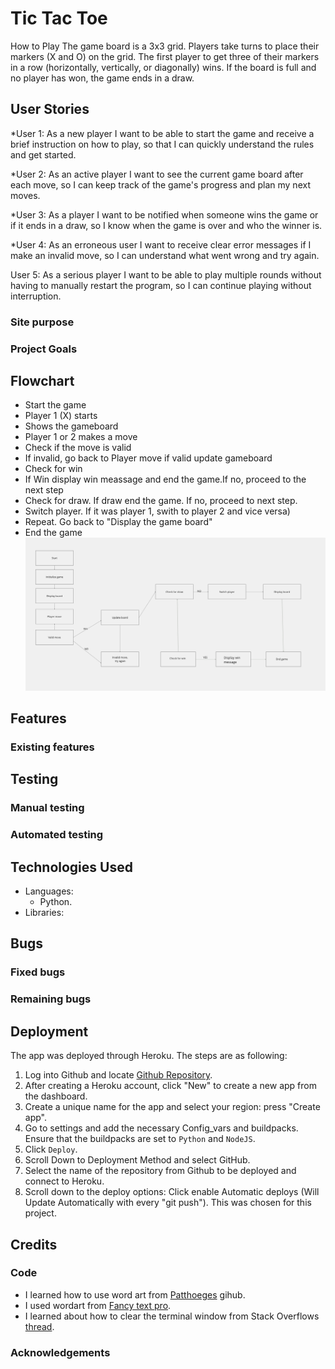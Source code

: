 # Tic Tac Toe

How to Play
The game board is a 3x3 grid.
Players take turns to place their markers (X and O) on the grid.
The first player to get three of their markers in a row (horizontally, vertically, or diagonally) wins.
If the board is full and no player has won, the game ends in a draw.


## User Stories 
*User 1: As a new player I want to be able to start the game and receive a brief instruction on how to play, so that I can quickly understand the rules and get started.

*User 2: As an active player I want to see the current game board after each move, so I can keep track of the game's progress and plan my next moves.

*User 3: As a player I want to be notified when someone wins the game or if it ends in a draw, so I know when the game is over and who the winner is.


*User 4: As an erroneous user I want to receive clear error messages if I make an invalid move, so I can understand what went wrong and try again.


User 5: As a serious player I want to be able to play multiple rounds without having to manually restart the program, so I can continue playing without interruption.


### Site purpose


### Project Goals


## Flowchart
* Start the game 
* Player 1 (X) starts
* Shows the gameboard
* Player 1 or 2 makes a move
* Check if the move is valid
* If invalid, go back to Player move if valid update gameboard
* Check for win 
* If Win display win meassage and end the game.If no, proceed to the next step
* Check for draw. If draw end the game. If no, proceed to next step. 
* Switch player. If it was player 1, swith to player 2 and vice versa)
* Repeat. Go back to "Display the game board" 
* End the game
![Design FlowChart](assets/images/flowchart.png)



## Features
### Existing features

## Testing
### Manual testing

### Automated testing

## Technologies Used
* Languages: 
    * Python.
* Libraries:
    
## Bugs
### Fixed bugs

### Remaining bugs


## Deployment
 The app was deployed through Heroku. The steps are as following:

1. Log into Github and locate [Github Repository](https://github.com/KlaraMartinsson/hangman-game).
2. After creating a Heroku account, click "New" to create a new app from the dashboard.
3. Create a unique name for the app and select your region: press "Create app".
4. Go to settings and add the necessary Config_vars and buildpacks. Ensure that the buildpacks are set to `Python` and `NodeJS`.
5. Click `Deploy`.
6. Scroll Down to Deployment Method and select GitHub.
7. Select the name of the repository from Github to be deployed and connect to Heroku.
8. Scroll down to the deploy options: 
Click enable Automatic deploys (Will Update Automatically with every "git push"). This was chosen for this project.

## Credits
### Code
* I learned how to use word art from [Patthoeges](https://github.com/patthoege/hangmangame-pp3-python) gihub. 
* I used wordart from [Fancy text pro](https://www.fancytextpro.com/BigTextGenerator?fbclid=IwAR0TsTKLRY91w8ggGxdgfZp6Cu-R4HP2SjAemqdaCRtT86b_tIwp-WeF3u8).
* I learned about how to clear the terminal window from Stack Overflows [thread](https://stackoverflow.com/questions/2084508/clear-terminal-in-python).

### Acknowledgements

